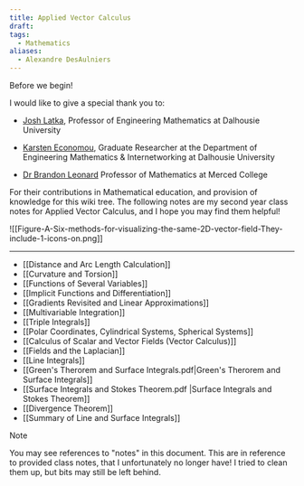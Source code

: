 ```yaml
---
title: Applied Vector Calculus
draft: 
tags:
  - Mathematics
aliases:
  - Alexandre DesAulniers
---
```

Before we begin!

I would like to give a special thank you to:

- [Josh Latka](https://www.dal.ca/faculty/engineering/math-internetworking/people/people-profiles/josh-latka.html), Professor of Engineering Mathematics at Dalhousie University

- [Karsten Economou](https://orcid.org/0000-0002-4367-2582), Graduate Researcher at the Department of Engineering Mathematics & Internetworking at Dalhousie University

- [Dr Brandon Leonard](https://www.youtube.com/@ProfessorLeonard/playlists) Professor of Mathematics at Merced College 

For their contributions in Mathematical education, and provision of knowledge for this wiki tree. The following notes are my second year class notes for Applied Vector Calculus, and I hope you may find them helpful!


![[Figure-A-Six-methods-for-visualizing-the-same-2D-vector-field-They-include-1-icons-on.png]]

---

- [[Distance and Arc Length Calculation]] 
- [[Curvature and Torsion]] 
- [[Functions of Several Variables]]
- [[Implicit Functions and Differentiation]]
- [[Gradients Revisited and Linear Approximations]]
- [[Multivariable Integration]]
- [[Triple Integrals]]
- [[Polar Coordinates, Cylindrical Systems, Spherical Systems]]
- [[Calculus of Scalar and Vector Fields (Vector Calculus)]] 
- [[Fields and the Laplacian]]
- [[Line Integrals]]
- [[Green's Therorem and Surface Integrals.pdf|Green's Therorem and Surface Integrals]]
- [[Surface Integrals and Stokes Theorem.pdf |Surface Integrals and Stokes Theorem]]
- [[Divergence Theorem]] 
- [[Summary of Line and Surface Integrals]]


>[!note] 
You may see references to "notes" in this document. This are in reference to provided class notes, that I unfortunately no longer have! I tried to clean them up, but bits may still be left behind. 